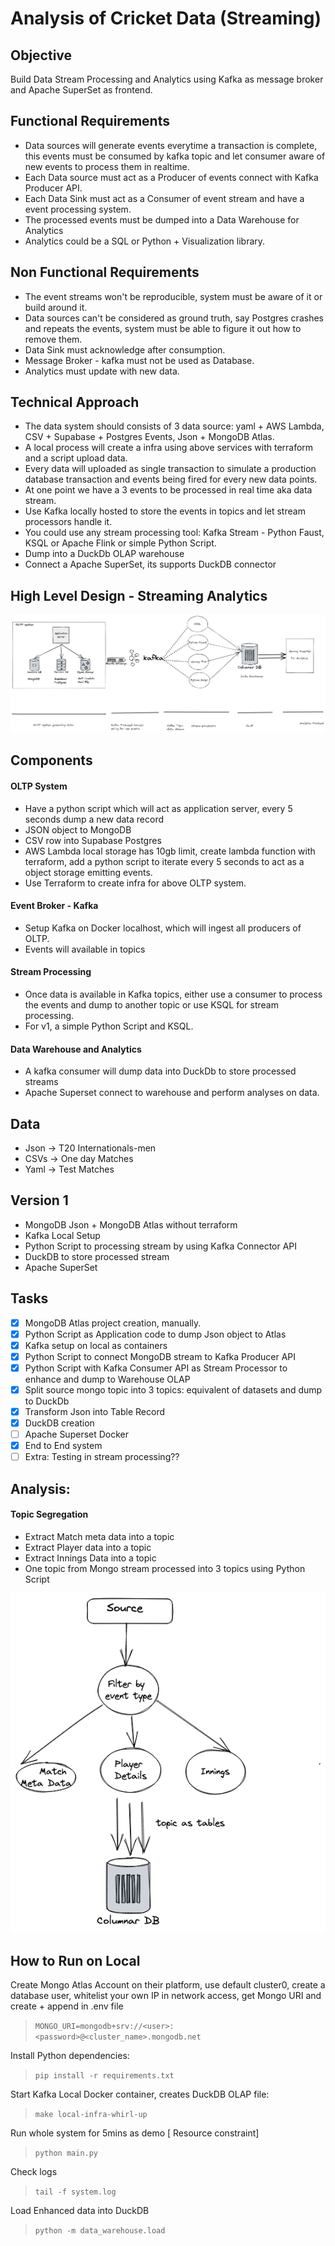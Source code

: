 # Analysis of Cricket Data (Streaming)

## Objective

Build Data Stream Processing and Analytics using Kafka as message broker and Apache SuperSet as frontend. 

## Functional Requirements

- Data sources will generate events everytime a transaction is complete, this events must be consumed by kafka topic and let consumer aware of new events to process them in realtime.
- Each Data source must act as a Producer of events connect with Kafka Producer API.
- Each Data Sink must act as a Consumer of event stream and have a event processing system.
- The processed events must be dumped into a Data Warehouse for Analytics
- Analytics could be a SQL or Python + Visualization library.

## Non Functional Requirements

- The event streams won't be reproducible, system must be aware of it or build around it.
- Data sources can't be considered as ground truth, say Postgres crashes and repeats the events, system must be able to figure it out how to remove them.
- Data Sink must acknowledge after consumption.
- Message Broker - kafka must not be used as Database.
- Analytics must update with new data.

## Technical Approach

-  The data system should consists of 3 data source: yaml + AWS Lambda, CSV + Supabase + Postgres Events, Json + MongoDB Atlas.
-  A local process will create a infra using above services with terraform and a script upload data.
-  Every data will uploaded as single transaction to simulate a production database transaction and events being fired for every new data points.
-  At one point we have a 3 events to be processed in real time aka data stream.
-  Use Kafka locally hosted to store the events in topics and let stream processors handle it.
-  You could use any stream processing tool: Kafka Stream - Python Faust, KSQL or Apache Flink or simple Python Script.
-  Dump into a DuckDb OLAP warehouse
-  Connect a Apache SuperSet, its supports DuckDB connector


## High Level Design - Streaming Analytics

![Alt text](high_level_data_architecture.png)


## Components

#### OLTP System

- Have a python script which will act as application server, every 5 seconds dump a new data record
- JSON object to MongoDB
- CSV row into Supabase Postgres
- AWS Lambda local storage has 10gb limit, create lambda function with terraform, add a python script to iterate every 5 seconds to act as a object storage emitting events.
- Use Terraform to create infra for above OLTP system.

#### Event Broker - Kafka

- Setup Kafka on Docker localhost, which will ingest all producers of OLTP.
- Events will available in topics

#### Stream Processing

- Once data is available in Kafka topics, either use a consumer to process the events and dump to another topic or use KSQL for stream processing.
- For v1, a simple Python Script and KSQL.

#### Data Warehouse and Analytics

- A kafka consumer will dump data into DuckDb to store processed streams
- Apache Superset connect to warehouse and perform analyses on data.

## Data

- Json -> T20 Internationals-men
- CSVs -> One day Matches
- Yaml -> Test Matches

## Version 1

- MongoDB Json + MongoDB Atlas without terraform
- Kafka Local Setup
- Python Script to processing stream by using Kafka Connector API
- DuckDB to store processed stream
- Apache SuperSet


## Tasks

- [x] MongoDB Atlas project creation, manually.
- [x] Python Script as Application code to dump Json object to Atlas
- [x] Kafka setup on local as containers
- [x] Python Script to connect MongoDB stream to Kafka Producer API
- [x] Python Script with Kafka Consumer API as Stream Processor to enhance and dump to Warehouse OLAP
- [x] Split source mongo topic into 3 topics: equivalent of datasets and dump to DuckDb
- [x] Transform Json into Table Record
- [x] DuckDB creation
- [ ] Apache Superset Docker
- [x] End to End system
- [ ] Extra: Testing in stream processing??

## Analysis:

#### Topic Segregation 
- Extract Match meta data into a topic
- Extract Player data into a topic
- Extract Innings Data into a topic
- One topic from Mongo stream processed into 3 topics using Python Script

![Alt text](topic_segregation.png)

## How to Run on Local

Create Mongo Atlas Account on their platform, use default cluster0, create a database user, whitelist your own IP in network access, get Mongo URI and create + append in .env file

> `MONGO_URI=mongodb+srv://<user>:<password>@<cluster_name>.mongodb.net`

Install Python dependencies:

> `pip install -r requirements.txt`

Start Kafka Local Docker container, creates DuckDB OLAP file:

> `make local-infra-whirl-up`

Run whole system for 5mins as demo [ Resource constraint]

> `python main.py`

Check logs
> `tail -f system.log`

Load Enhanced data into DuckDB
> `python -m data_warehouse.load`



